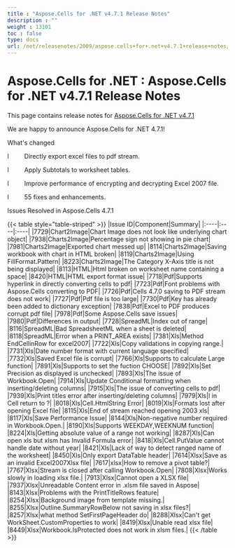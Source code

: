 ```yaml
---
title : "Aspose.Cells for .NET v4.7.1 Release Notes" 
description : "" 
weight : 13101 
toc : false
type: docs
url: /net/releasenotes/2009/aspose.cells+for+.net+v4.7.1+release+notes/
---
```


# Aspose.Cells for .NET : Aspose.Cells for .NET v4.7.1 Release Notes


This page contains release notes for [Aspose.Cells for .NET v4.7.1](http://www.aspose.com/downloads/cells/net/new-releases/aspose.cells-for-.net-v4.7.1/)

We are happy to announce Aspose.Cells for .NET 4.7.1!

What's changed

l         Directly export excel files to pdf stream.

l         Apply Subtotals to worksheet tables.

l         Improve performance of encrypting and decrypting Excel 2007 file.

l         55 fixes and enhancements.

Issues Resolved in Aspose.Cells 4.7.1

{{< table style="table-striped" >}}
|Issue ID|Component|Summary|
|:----|:----|:----|
|7729|Chart2Image|Chart Image does not look like underlying chart object|
|7938|Charts2Image|Percentage sign not showing in pie chart|
|7981|Charts2Image|Exported chart messed up|
|8114|Charts2Image|Saving workbook with chart in HTML broken|
|8119|Charts2Image|Using FillFormat.Pattern|
|8223|Charts2Image|The Category X-Axis title is not being displayed|
|8113|HTML|Html broken on worksheet name containing a space|
|8420|HTML|HTML export format issue|
|7718|Pdf|Supports hyperlink in directly converting cells to pdf|
|7723|Pdf|Font problems with Aspose.Cells converting to PDF|
|7726|Pdf|Cells 4.7.0 saving to PDF stream does not work|
|7727|Pdf|Pdf file is too large|
|7730|Pdf|Key has already been added to dictionary exception|
|7838|Pdf|Excel to PDF produces corrupt pdf file|
|7978|Pdf|Some Aspose.Cells save issues|
|7980|Pdf|Differences in output|
|7728|SpreadML|Index out of range|
|8116|SpreadML|Bad SpreadsheetML when a sheet is deleted|
|8118|SpreadML|Error when a PRINT\_AREA exists|
|7381|Xls|Method EndCellinRow for excel2007|
|7722|Xls|Copy validations in copying range.|
|7731|Xls|Date number format with current language specified|
|7732|Xls|Saved Excel file is corrupt|
|7766|Xls|Supports to calculate Large function|
|7891|Xls|Supports to set the fuction CHOOSE|
|7892|Xls|Set Precision as displayed is unchecked|
|7893|Xls|The issue of Workbook.Open|
|7914|Xls|Update Conditional formatting when inserting/deleting columns|
|7915|Xls|The issue of converting cells to pdf|
|7939|Xls|Print titles error after inserting/deleting columns|
|7979|Xls|I in Cell return to ?|
|8018|Xls|Cell.HtmlString Error|
|8019|Xls|Formats lost after opening Excel file|
|8115|Xls|End of stream reached opening 2003 xls|
|8117|Xls|Save Performance Issue|
|8144|Xls|Non-negative number required in Workbook.Open.|
|8190|Xls|Supports WEEKDAY,WEEKNUM function|
|8224|Xls|Getting absolute value of a range not working|
|8287|Xls|Can open xls but xlsm has Invalid Formula error|
|8418|Xls|Cell.PutValue cannot handle date without year|
|8421|Xls|Lack of way to detect ranged name of the worksheet|
|8450|Xls|Only export DataTable header|
|7614|Xlsx|Save as an invalid Excel2007Xlsx file|
|7617|xlsx|How to remove a pivot table?|
|7767|Xlsx|Stream is closed after calling Workbook.Open|
|7808|Xlsx|Works slowly in loading xlsx file.|
|7913|Xlsx|Cannot open a XLSX file|
|7937|Xlsx|Unreadable Content error in .xlsm file saved in Aspose|
|8143|Xlsx|Problems with the PrintTitleRows feature|
|8254|Xlsx|Background image from template missing.|
|8255|Xlsx|Outline.SummaryRowBelow not saving in xlsx files?|
|8257|Xlsx|what method SetFirstPageHeader do|
|8288|Xlsx|Can't get WorkSheet.CustomProperties to work|
|8419|Xlsx|Unable read xlsx file|
|8449|Xlsx|Workbook.IsProtected does not work in xlsm files.|
{{< /table >}}

